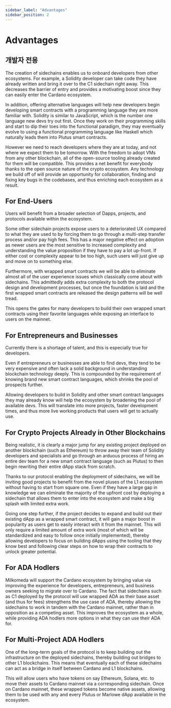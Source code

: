 ```yaml
---
sidebar_label: "Advantages"
sidebar_position: 2
---
```


# Advantages
## 개발자 전용

The creation of sidechains enables us to onboard developers from other ecosystems. For example, a Solidity developer can take code they have already written and bring it over to the C1 sidechain right away. This decreases the barrier of entry and provides a motivating boost since they can easily enter the Cardano ecosystem.

In addition, offering alternative languages will help new developers begin developing smart contracts with a programming language they are more familiar with. Solidity is similar to JavaScript, which is the number one language new devs try out first. Once they work on their programming skills and start to dip their toes into the functional paradigm, they may eventually evolve to using a functional programming language like Haskell which naturally leads them into Plutus smart contracts.

However we need to reach developers where they are at today, and not where we expect them to be tomorrow. With the freedom to adopt VMs from any other blockchain, all of the open-source tooling already created for them will be compatible. This provides a net benefit for everybody thanks to the open source nature of the crypto ecosystem. Any technology we build off of will provide an opportunity for collaboration, finding and fixing key bugs in the codebases, and thus enriching each ecosystem as a result.

## For End-Users

Users will benefit from a broader selection of Dapps, projects, and protocols available within the ecosystem.

Some other sidechain projects expose users to a deteriorated UX compared to what they are used to by forcing them to go through a multi-step transfer process and/or pay high fees. This has a major negative effect on adoption as newer users are the most sensitive to increased complexity and understanding the value proposition if they have to pay a lot up-front. If either cost or complexity appear to be too high, such users will just give up and move on to something else.

Furthermore, with wrapped smart contracts we will be able to eliminate almost all of the user experience issues which classically come about with sidechains. This admittedly adds extra complexity to both the protocol design and development processes, but once the foundation is laid and the first wrapped smart contracts are released the design patterns will be well tread.

This opens the gates for many developers to build their own wrapped smart contracts using their favorite languages while exposing an interface to users on the mainnet.

## For Entrepreneurs and Businesses

Currently there is a shortage of talent, and this is especially true for developers.

Even if entrepreneurs or businesses are able to find devs, they tend to be very expensive and often lack a solid background in understanding blockchain technology deeply. This is compounded by the requirement of knowing brand new smart contract languages, which shrinks the pool of prospects further.

Allowing developers to build in Solidity and other smart contract languages they may already know will help the ecosystem by broadening the pool of available devs. This will translate into more projects, faster development times, and thus more live working products that users will get to actually use.

## For Crypto Projects Already in Other Blockchains

Being realistic, it is clearly a major jump for any existing project deployed on another blockchain (such as Ethereum) to throw away their team of Solidity developers and specialists and go through an arduous process of hiring an entire dev team for a new smart contract language (such as Plutus) to then begin rewriting their entire dApp stack from scratch.

Thanks to our protocol enabling the deployment of sidechains, we will be inviting good projects to benefit from the novel pluses of the L1 ecosystem without having to start from square one. Even if they have a large gap in knowledge we can eliminate the majority of the upfront cost by deploying a sidechain that allows them to enter into the ecosystem and make a big splash with limited extra work.

Going one step further, if the project decides to expand and build out their existing dApp as a wrapped smart contract, it will gain a major boost in popularity as users get to easily interact with it from the mainnet. This will only require a limited amount of extra work (most of which will be standardized and easy to follow once initially implemented), thereby allowing developers to focus on building dApps using the tooling that they know best and following clear steps on how to wrap their contracts to unlock greater potential.

## For ADA Hodlers

Milkomeda will support the Cardano ecosystem by bringing value via improving the experience for developers, entrepreneurs, and business owners seeking to migrate over to Cardano. The fact that sidechains such as C1 deployed by the protocol will use wrapped ADA as their base asset (and thus for fees) strengthens the use case of ADA, thereby allowing the sidechains to work in tandem with the Cardano mainnet, rather than in opposition as a competing asset. This improves the ecosystem as a whole, while providing ADA hodlers more options in what they can use their ADA for.

## For Multi-Project ADA Hodlers

One of the long-term goals of the protocol is to keep building out the infrastructure on the deployed sidechains, thereby building out bridges to other L1 blockchains. This means that eventually each of these sidechains can act as a bridge in itself between Cardano and L1 blockchains.

This will allow users who have tokens on say Ethereum, Solana, etc. to move their assets to Cardano mainnet via a corresponding sidechain. Once on Cardano mainnet, these wrapped tokens become native assets, allowing them to be used with any and every Plutus or Marlowe dApp available in the ecosystem.